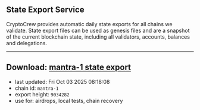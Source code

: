 ## State Export Service
CryptoCrew provides automatic daily state exports for all chains we validate. State export files can be used as genesis files and are a snapshot of the current blockchain state, including all validators, accounts, balances and delegations.

---
**Download: [mantra-1 state export](https://dl-eu2.ccvalidators.com/SERVICE/mantrachain/mantra-1_export_9034282.json)**
---

- last updated: Fri Oct 03 2025 08:18:08
- chain id: `mantra-1`
- export height: `9034282`
- use for: airdrops, local tests, chain recovery
